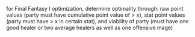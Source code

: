 for Final Fantasy I optimization, determine optimality through:
    raw point values (party must have cumulative point value of > x), stat point values (party must have > x in certain stat), and viability of party (must have one good healer or two average healers as well as one offensive mage)
